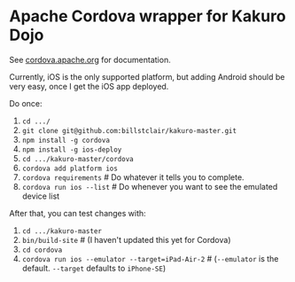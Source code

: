 # Apache Cordova wrapper for Kakuro Dojo

See [cordova.apache.org](https://cordova.apache.org/) for documentation.

Currently, iOS is the only supported platform, but adding Android should be very easy, once I get the iOS app deployed.

Do once:

1. `cd .../`
2. `git clone git@github.com:billstclair/kakuro-master.git`
3. `npm install -g cordova`
4. `npm install -g ios-deploy`
5. `cd .../kakuro-master/cordova`
6. `cordova add platform ios`
7. `cordova requirements`   # Do whatever it tells you to complete.
8. `cordova run ios --list` # Do whenever you want to see the emulated device list

After that, you can test changes with:

1. `cd .../kakuro-master`
2. `bin/build-site`  # (I haven't updated this yet for Cordova)
3. `cd cordova`
4. `cordova run ios --emulator --target=iPad-Air-2`  # (`--emulator` is the default. `--target` defaults to `iPhone-SE`)


